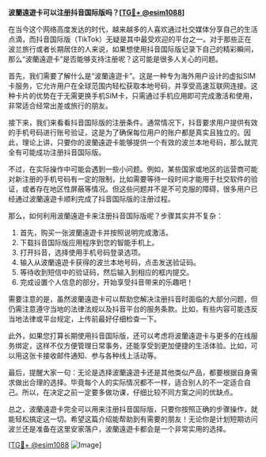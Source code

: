 **波蘭遠遊卡可以注册抖音国际版吗？[[TG💪+ @esim1088](https://t.me/s/esim1088)]**

在当今这个网络高度发达的时代，越来越多的人喜欢通过社交媒体分享自己的生活点滴，而抖音国际版（TikTok）无疑是其中最受欢迎的平台之一。对于那些正在波兰旅行或者长期居住的人来说，如果想使用抖音国际版记录下自己的精彩瞬间，那么“波蘭遠遊卡”是否能够支持注册呢？这可能是很多人关心的问题。

首先，我们需要了解什么是“波蘭遠遊卡”。这是一种专为海外用户设计的虚拟SIM卡服务，它允许用户在全球范围内轻松获取本地号码，并享受高速互联网连接。这种卡片的优势在于无需更换手机SIM卡，只需通过手机应用即可完成激活和使用，非常适合经常出差或旅行的朋友。

接下来，我们来看看抖音国际版的注册条件。通常情况下，抖音要求用户提供有效的手机号码进行账号验证，这是为了确保每位用户的账户都是真实且独立的。因此，理论上讲，只要你的波蘭遠遊卡能够提供一个有效的波兰本地号码，那么就完全有可能成功注册抖音国际版。

不过，在实际操作中可能会遇到一些小问题。例如，某些国家或地区的运营商可能对新注册的手机号码有一定的限制，比如需要等待一段时间才能用于社交软件的验证，或者存在地区性屏蔽等情况。但这些问题并不是不可克服的障碍，很多用户已经通过波蘭遠遊卡顺利完成了抖音国际版的注册过程。

那么，如何利用波蘭遠遊卡来注册抖音国际版呢？步骤其实并不复杂：

1. 首先，购买一张波蘭遠遊卡并按照说明完成激活。
2. 下载抖音国际版应用程序到您的智能手机上。
3. 打开抖音，选择使用手机号码登录选项。
4. 输入从波蘭遠遊卡获得的波兰本地号码，点击发送验证码。
5. 等待收到短信中的验证码，然后输入到相应的框内提交。
6. 完成设置个人信息的部分，开始享受抖音带来的乐趣吧！

需要注意的是，虽然波蘭遠遊卡可以帮助您解决注册抖音时面临的大部分问题，但仍需注意遵守当地的法律法规以及抖音平台的服务条款。比如，有些内容可能违反当地法律或平台规定，上传前最好仔细检查一下。

此外，如果您打算长期使用抖音国际版，还可以考虑将波蘭遠遊卡与更多的在线服务绑定，这样不仅方便管理日常事务，还能享受到更加便捷的生活体验。比如，可以用这张卡接收邮件通知、参与各种线上活动等。

最后，提醒大家一句：无论是选择波蘭遠遊卡还是其他类似产品，都要根据自身需求做出合理的选择。毕竟每个人的实际情况都不一样，适合别人的不一定适合自己。所以，在决定之前一定要多做功课，仔细比较不同方案之间的优缺点。

总之，波蘭遠遊卡完全可以用来注册抖音国际版，只要你按照正确的步骤操作，就能轻松搞定这一切。希望这篇介绍能帮助到有需要的朋友！无论你是计划短期访问波兰还是准备在这里安家落户，波蘭遠遊卡都会是一个非常实用的选择。

[[TG💪+ @esim1088](https://t.me/s/esim1088) ![Image](https://i.postimg.cc/4NQfJmqS/Snipaste-2025-05-13-00-14-12.png)]